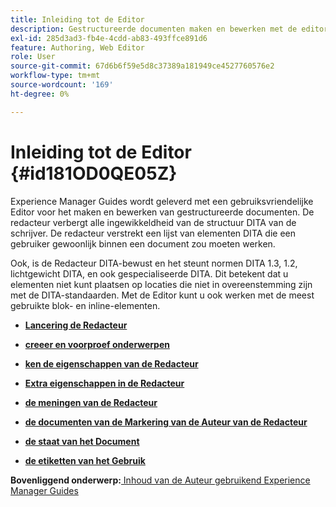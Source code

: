 ```yaml
---
title: Inleiding tot de Editor
description: Gestructureerde documenten maken en bewerken met de editor. Leer hoe u met de editor kunt werken volgens de DITA-standaarden in Adobe Experience Manager Guides.
exl-id: 285d3ad3-fb4e-4cdd-ab83-493ffce891d6
feature: Authoring, Web Editor
role: User
source-git-commit: 67d6b6f59e5d8c37389a181949ce4527760576e2
workflow-type: tm+mt
source-wordcount: '169'
ht-degree: 0%

---
```


# Inleiding tot de Editor {#id181OD0QE05Z}

Experience Manager Guides wordt geleverd met een gebruiksvriendelijke Editor voor het maken en bewerken van gestructureerde documenten. De redacteur verbergt alle ingewikkeldheid van de structuur DITA van de schrijver. De redacteur verstrekt een lijst van elementen DITA die een gebruiker gewoonlijk binnen een document zou moeten werken.

Ook, is de Redacteur DITA-bewust en het steunt normen DITA 1.3, 1.2, lichtgewicht DITA, en ook gespecialiseerde DITA. Dit betekent dat u elementen niet kunt plaatsen op locaties die niet in overeenstemming zijn met de DITA-standaarden. Met de Editor kunt u ook werken met de meest gebruikte blok- en inline-elementen.

- **[Lancering de Redacteur](web-editor-launch-editor.md)**

- **[creeer en voorproef onderwerpen](create-preview-topics.md)**

- **[ken de eigenschappen van de Redacteur](web-editor-features.md)**

- **[Extra eigenschappen in de Redacteur](web-editor-other-features.md)**

- **[de meningen van de Redacteur](web-editor-views.md)**

- **[de documenten van de Markering van de Auteur van de Redacteur](web-editor-markdown-topic.md)**

- **[de staat van het Document](web-editor-document-states.md)**

- **[de etiketten van het Gebruik](web-editor-use-label.md)**


**Bovenliggend onderwerp:**[ Inhoud van de Auteur gebruikend Experience Manager Guides ](authoring-content-xml-doc.md)
